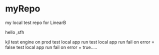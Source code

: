 # myRepo
my local test repo for LinearB

hello
,sfh

kjl
test engine on prod
test local app run
test local app run fail on error = false
test local app run fail on error = true.....
